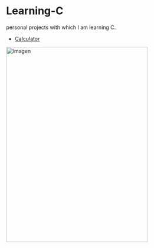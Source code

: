 # Learning-C
personal projects with which I am learning C.

- [Calculator](calculadora.c)

<img width="384" height="527" alt="imagen" src="https://github.com/user-attachments/assets/325f73aa-4281-41cc-9294-10d6763a9e17" />

